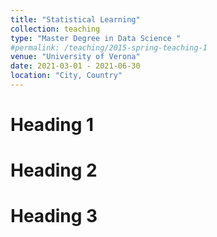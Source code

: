 ```yaml
---
title: "Statistical Learning"
collection: teaching
type: "Master Degree in Data Science "
#permalink: /teaching/2015-spring-teaching-1
venue: "University of Verona"
date: 2021-03-01 - 2021-06-30
location: "City, Country"
---
```




Heading 1
======

Heading 2
======

Heading 3
======
